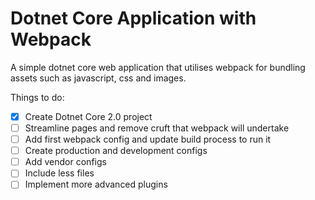 # Dotnet Core Application with Webpack

A simple dotnet core web application that utilises webpack for bundling assets such as javascript, css and images.

Things to do:
- [x] Create Dotnet Core 2.0 project
- [ ] Streamline pages and remove cruft that webpack will undertake
- [ ] Add first webpack config and update build process to run it
- [ ] Create production and development configs 
- [ ] Add vendor configs 
- [ ] Include less files
- [ ] Implement more advanced plugins 
